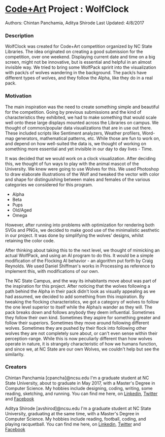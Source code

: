 # [Code+Art](https://www.lib.ncsu.edu/codeart) Project : WolfClock

Authors: Chintan Panchamia, Aditya Shirode
Last Updated: 4/8/2017

### Description
WolfClock was created for Code+Art competition organized by NC State Libraries.
The idea originated on creating a good submission for the competition, over one weekend.
Displaying current date and time on a big screen, might not be innovative, but is essential and helpful in an almost invisible way. We tried to bring some WolfPack spririt into the visualization with pack/s of wolves wandering in the background.
The pack/s have different types of wolves, and they follow the Alpha, like they do in a real pack.

### Motivation
The main inspiration was the need to create something simple and beautiful for the competition. Going by previous submissions and the kind of characteristics they exhibited, we had to make something that would scale well onto these large displays mounted across the Libraries on campus. We thought of common/popular data visualizations that are in use out there. These included scripts like Sentiment analyzers, Weather profilers, Word-map generators, mathematical patterns, etc.
While those are fun to work on, and depend on how well-suited the data is, we thought of working on something more essential and yet invisible in our day to day lives - Time.

It was decided that we would work on a clock visualization. After deciding this, we thought of fun ways to play with the animal mascot of the University. We knew were going to use Wolves for this. We used Photoshop to draw elaborate illustrations of the Wolf and tweaked the vector with color and shape for distinguishing between males and females of the various categories we considered for this program.
- Alpha
- Beta
- Pups
- Old/Aged
- Omega

However, after running into problems with optimization for rendering both SVGs and PNGs, we decided to make good use of the minimalistic aesthetic in our project. It was done by simplifying the wolves' designs, whilst retaining the color code.

After thinking about taking this to the next level, we thought of mimicking an actual WolfPack, and using an AI program to do this. It would be a simple modification of the Flocking AI behavior - an algorithm put forth by Craig Reynolds. We used Daniel Shiffman's works in Processing as reference to implement this, with modifications of our own.

The NC State Campus, and the way its inhabitants move about was part of the inspiration for this project. After noticing that the wolves following a path behind the Alpha in their pack didn't look as visually appealing as we had assumed, we decided to add something from this inspiration. By tweaking the flocking characteristics, we got a category of wolves to follow the one level superior to itself while the Alpha/s wander as they will. The pack breaks down and follows anybody they deem influential. Sometimes they follow their own kind. Sometimes they aspire for something greater and follow their superiors. Sometimes they move around following different wolves. Sometimes they are pushed by their flock into following other wolves they are not completely sure about, or can't even sense within their perception-range.
While this is now peculiarly different than how wolves operate in nature, it is strangely characteristic of how we humans function, and since we, at NC State are our own Wolves, we couldn't help but see the similarity.

### Creators
Chintan Panchamia [cpancha]@ncsu.edu
I'm a graduate student at NC State University, about to graduate in May 2017, with a Master's Degree in Computer Science. My hobbies include designing, coding, writing, some reading, sketching, and running.
You can find me here, on [Linkedin][1], [Twitter][2] and [Facebook][3]

[1]: http://wwww.linkedin.com/in/chintanpanchamia
[2]: http://www.twitter.com/chinpanchamia
[3]: http://www.facebook.com/chintan.panchamia

Aditya Shirode [avshirod]@ncsu.edu
I'm a graduate student at NC State University, graduating at the same time, with a Master's Degree in Computer Science. My hobbies include reading, football, coding, and playing racquetball.
You can find me here, on [Linkedin][4], [Twitter][5] and [Facebook][6]

[4]: http://www.linkedin.com/in/adityavshirode
[5]: http://www.twitter.com/Anthaceorote
[6]: https://www.facebook.com/anthaceorote
